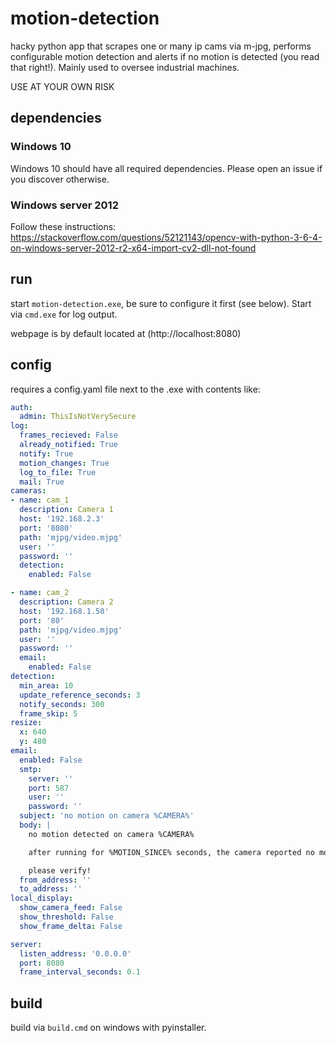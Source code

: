 # motion-detection

hacky python app that scrapes one or many ip cams via m-jpg, performs configurable motion detection and alerts if no motion is detected (you read that right!). Mainly used to oversee industrial machines.

USE AT YOUR OWN RISK

## dependencies

### Windows 10
Windows 10 should have all required dependencies. Please open an issue if you discover otherwise.

### Windows server 2012
Follow these instructions: https://stackoverflow.com/questions/52121143/opencv-with-python-3-6-4-on-windows-server-2012-r2-x64-import-cv2-dll-not-found

## run
start `motion-detection.exe`, be sure to configure it first (see below). Start via `cmd.exe` for log output.

webpage is by default located at (http://localhost:8080)

## config
requires a config.yaml file next to the .exe with contents like:

```yaml
auth:
  admin: ThisIsNotVerySecure
log:
  frames_recieved: False
  already_notified: True
  notify: True
  motion_changes: True
  log_to_file: True
  mail: True
cameras:
- name: cam_1
  description: Camera 1
  host: '192.168.2.3'
  port: '8080'
  path: 'mjpg/video.mjpg'
  user: ''
  password: ''
  detection:
    enabled: False

- name: cam_2
  description: Camera 2
  host: '192.168.1.50'
  port: '80'
  path: 'mjpg/video.mjpg'
  user: ''
  password: ''
  email:
    enabled: False
detection:
  min_area: 10
  update_reference_seconds: 3
  notify_seconds: 300
  frame_skip: 5
resize:
  x: 640
  y: 480
email:
  enabled: False
  smtp:
    server: ''
    port: 587
    user: ''
    password: ''
  subject: 'no motion on camera %CAMERA%'
  body: |
    no motion detected on camera %CAMERA%

    after running for %MOTION_SINCE% seconds, the camera reported no motion for %THRESHOLD%.

    please verify!
  from_address: ''
  to_address: ''
local_display:
  show_camera_feed: False
  show_threshold: False
  show_frame_delta: False

server:
  listen_address: '0.0.0.0'
  port: 8080
  frame_interval_seconds: 0.1
```

## build
build via `build.cmd` on windows with pyinstaller.

